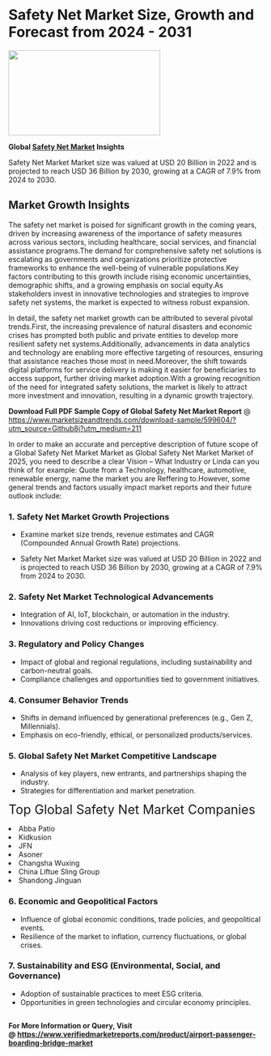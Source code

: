 <H1>Safety Net Market Size, Growth and Forecast from 2024 - 2031</H1><img class="aligncenter size-medium wp-image-584254" src="https://thirdeyenews.in/wp-content/uploads/2024/09/Global-Market-Research-300x168.jpeg" alt="" width="300" height="168" /><p><strong>Global&nbsp;<a href="https://www.marketsizeandtrends.com/download-sample/599604/?utm_source=Github8j?utm_medium=211">Safety Net Market</a> Insights</strong></p><p>Safety Net Market Market size was valued at USD 20 Billion in 2022 and is projected to reach USD 36 Billion by 2030, growing at a CAGR of 7.9% from 2024 to 2030.</p><p><h2>Market Growth Insights</h2> <p>The safety net market is poised for significant growth in the coming years, driven by increasing awareness of the importance of safety measures across various sectors, including healthcare, social services, and financial assistance programs.The demand for comprehensive safety net solutions is escalating as governments and organizations prioritize protective frameworks to enhance the well-being of vulnerable populations.Key factors contributing to this growth include rising economic uncertainties, demographic shifts, and a growing emphasis on social equity.As stakeholders invest in innovative technologies and strategies to improve safety net systems, the market is expected to witness robust expansion.</p> <p>In detail, the safety net market growth can be attributed to several pivotal trends.First, the increasing prevalence of natural disasters and economic crises has prompted both public and private entities to develop more resilient safety net systems.Additionally, advancements in data analytics and technology are enabling more effective targeting of resources, ensuring that assistance reaches those most in need.Moreover, the shift towards digital platforms for service delivery is making it easier for beneficiaries to access support, further driving market adoption.With a growing recognition of the need for integrated safety solutions, the market is likely to attract more investment and innovation, resulting in a dynamic growth trajectory.</p> <p><span class=""><strong>Download Full PDF Sample Copy of Global Safety Net Market Report</strong> @ <a href="https://www.marketsizeandtrends.com/download-sample/599604/?utm_source=Github8j?utm_medium=211" target="_blank">https://www.marketsizeandtrends.com/download-sample/599604/?utm_source=Github8j?utm_medium=211</a></span></p><p>In order to make an accurate and perceptive description of future scope of a Global&nbsp;Safety Net Market Market as Global&nbsp;Safety Net Market Market of 2025, you need to describe a clear Vision &ndash; What Industry or Linda can you think of for example: Quote from a Technology, healthcare, automotive, renewable energy, name the market you are Reffering to.However, some general trends and factors usually impact market reports and their future outlook include:</p><h3>1.&nbsp;<strong>Safety Net Market Growth Projections</strong></h3><ul><li>Examine market size trends, revenue estimates and CAGR (Compounded Annual Growth Rate) projections.</li><li><p>Safety Net Market Market size was valued at USD 20 Billion in 2022 and is projected to reach USD 36 Billion by 2030, growing at a CAGR of 7.9% from 2024 to 2030.</p></li></ul><h3>2.&nbsp;<strong>Safety Net Market Technological Advancements</strong></h3><ul><li>Integration of AI, IoT, blockchain, or automation in the industry.</li><li>Innovations driving cost reductions or improving efficiency.</li></ul><h3>3.&nbsp;<strong>Regulatory and Policy Changes</strong></h3><ul><li>Impact of global and regional regulations, including sustainability and carbon-neutral goals.</li><li>Compliance challenges and opportunities tied to government initiatives.</li></ul><h3>4.&nbsp;<strong>Consumer Behavior Trends</strong></h3><ul><li>Shifts in demand influenced by generational preferences (e.g., Gen Z, Millennials).</li><li>Emphasis on eco-friendly, ethical, or personalized products/services.</li></ul><h3>5.&nbsp;<strong>Global Safety Net Market Competitive Landscape</strong></h3><ul><li>Analysis of key players, new entrants, and partnerships shaping the industry.</li><li>Strategies for differentiation and market penetration.</li></ul><p data-pm-slice="1 1 []"><span style="color: inherit; font-family: inherit; font-size: 25px;">Top Global Safety Net Market Companies</span></p><div class="" data-test-id=""><p><li>Abba Patio</li><li> Kidkusion</li><li> JFN</li><li> Asoner</li><li> Changsha Wuxing</li><li> China Liftue Sling Group</li><li> Shandong Jinguan</li></p></div><h3>6.&nbsp;<strong>Economic and Geopolitical Factors</strong></h3><ul><li>Influence of global economic conditions, trade policies, and geopolitical events.</li><li>Resilience of the market to inflation, currency fluctuations, or global crises.</li></ul><h3>7.&nbsp;<strong>Sustainability and ESG (Environmental, Social, and Governance)</strong></h3><ul><li>Adoption of sustainable practices to meet ESG criteria.</li><li>Opportunities in green technologies and circular economy principles.</li></ul><h2><strong style="font-size: 14px;">For More Information or Query, Visit @&nbsp;</strong><a style="background-color: #ffffff; font-size: 14px;" href="https://www.marketsizeandtrends.com/report/safety-net-market/" target="_blank">https://www.verifiedmarketreports.com/product/airport-passenger-boarding-bridge-market</a></h2>